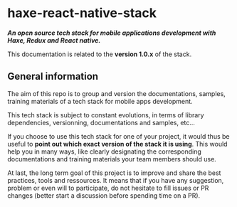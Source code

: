 ---
---
# haxe-react-native-stack

**_An open source tech stack for mobile applications development with Haxe, Redux and React native._**

This documentation is related to the **version 1.0.x** of the stack.

## General information

The aim of this repo is to group and version the documentations, samples, training materials of a tech stack for mobile apps development.

This tech stack is subject to constant evolutions, in terms of library dependencies, versionning, documentations and samples, etc...

If you choose to use this tech stack for one of your project, it would thus be useful to **point out which exact version of the stack it is using**. This would help you in many ways, like clearly designating the corresponding documentations and training materials your team members should use.

At last, the long term goal of this project is to improve and share the best practices, tools and ressources. It means that if you have any suggestion, problem or even will to participate, do not hesitate to fill issues or PR changes (better start a discussion before spending time on a PR).